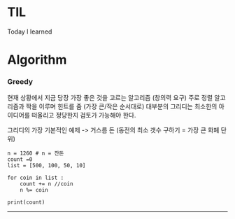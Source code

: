 # TIL
Today I learned

# Algorithm
### Greedy
현재 상황에서 지금 당장 가장 좋은 것을 고르는 알고리즘 (창의력 요구)
주로 정렬 알고리즘과 짝을 이루며 힌트를 줌 (가장 큰/작은 순서대로)
대부분의 그리디는 최소한의 아이디어를 떠올리고 정당한지 검토가 가능해야 한다.

그리디의 가장 기본적인 예제 -> 거스름 돈 (동전의 최소 갯수 구하기 = 가장 큰 화폐 단위)

    n = 1260 # n = 잔돈
    count =0
    list = [500, 100, 50, 10]

    for coin in list :
        count += n //coin
        n %= coin
    
    print(count)

------------------------
